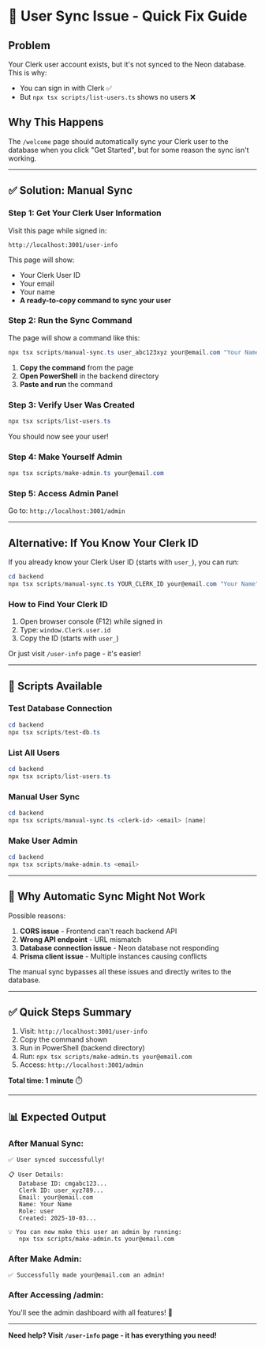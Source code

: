 # 🔄 User Sync Issue - Quick Fix Guide

## Problem
Your Clerk user account exists, but it's not synced to the Neon database. This is why:
- You can sign in with Clerk ✅
- But `npx tsx scripts/list-users.ts` shows no users ❌

## Why This Happens
The `/welcome` page should automatically sync your Clerk user to the database when you click "Get Started", but for some reason the sync isn't working.

---

## ✅ Solution: Manual Sync

### Step 1: Get Your Clerk User Information

Visit this page while signed in:
```
http://localhost:3001/user-info
```

This page will show:
- Your Clerk User ID
- Your email
- Your name
- **A ready-to-copy command to sync your user**

### Step 2: Run the Sync Command

The page will show a command like this:
```powershell
npx tsx scripts/manual-sync.ts user_abc123xyz your@email.com "Your Name"
```

1. **Copy the command** from the page
2. **Open PowerShell** in the backend directory
3. **Paste and run** the command

### Step 3: Verify User Was Created

```powershell
npx tsx scripts/list-users.ts
```

You should now see your user!

### Step 4: Make Yourself Admin

```powershell
npx tsx scripts/make-admin.ts your@email.com
```

### Step 5: Access Admin Panel

Go to: `http://localhost:3001/admin`

---

## Alternative: If You Know Your Clerk ID

If you already know your Clerk User ID (starts with `user_`), you can run:

```powershell
cd backend
npx tsx scripts/manual-sync.ts YOUR_CLERK_ID your@email.com "Your Name"
```

### How to Find Your Clerk ID

1. Open browser console (F12) while signed in
2. Type: `window.Clerk.user.id`
3. Copy the ID (starts with `user_`)

Or just visit `/user-info` page - it's easier!

---

## 🔧 Scripts Available

### Test Database Connection
```powershell
cd backend
npx tsx scripts/test-db.ts
```

### List All Users
```powershell
cd backend
npx tsx scripts/list-users.ts
```

### Manual User Sync
```powershell
cd backend
npx tsx scripts/manual-sync.ts <clerk-id> <email> [name]
```

### Make User Admin
```powershell
cd backend
npx tsx scripts/make-admin.ts <email>
```

---

## 🐛 Why Automatic Sync Might Not Work

Possible reasons:
1. **CORS issue** - Frontend can't reach backend API
2. **Wrong API endpoint** - URL mismatch
3. **Database connection issue** - Neon database not responding
4. **Prisma client issue** - Multiple instances causing conflicts

The manual sync bypasses all these issues and directly writes to the database.

---

## ✅ Quick Steps Summary

1. Visit: `http://localhost:3001/user-info`
2. Copy the command shown
3. Run in PowerShell (backend directory)
4. Run: `npx tsx scripts/make-admin.ts your@email.com`
5. Access: `http://localhost:3001/admin`

**Total time: 1 minute** ⏱️

---

## 📊 Expected Output

### After Manual Sync:
```
✅ User synced successfully!

📋 User Details:
   Database ID: cmgabc123...
   Clerk ID: user_xyz789...
   Email: your@email.com
   Name: Your Name
   Role: user
   Created: 2025-10-03...

💡 You can now make this user an admin by running:
   npx tsx scripts/make-admin.ts your@email.com
```

### After Make Admin:
```
✅ Successfully made your@email.com an admin!
```

### After Accessing /admin:
You'll see the admin dashboard with all features! 🎉

---

**Need help? Visit `/user-info` page - it has everything you need!**
